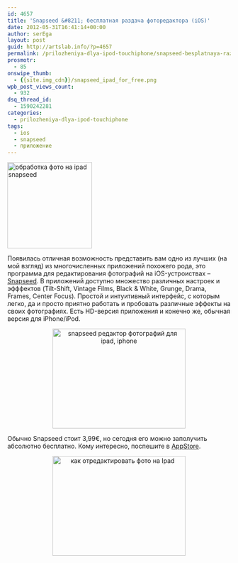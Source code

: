 ```yaml
---
id: 4657
title: 'Snapseed &#8211; бесплатная раздача фоторедактора (iOS)'
date: 2012-05-31T16:41:14+00:00
author: serEga
layout: post
guid: http://artslab.info/?p=4657
permalink: /prilozheniya-dlya-ipod-touchiphone/snapseed-besplatnaya-razdacha-fotoredaktora-ios/
prosmotr:
  - 85
onswipe_thumb:
  - {{site.img_cdn}}/snapseed_ipad_for_free.png
wpb_post_views_count:
  - 932
dsq_thread_id:
  - 1590242281
categories:
  - prilozheniya-dlya-ipod-touchiphone
tags:
  - ios
  - snapseed
  - приложение
---
```

[<img src="{{site.img_cdn}}/snapseed_logo.jpg" alt="обработка фото на ipad snapseed" title="snapseed_logo" width="191" height="194" class="aligncenter size-full wp-image-4661" />]({{site.img_cdn}}/snapseed_logo.jpg)

Появилась отличная возможность представить вам одно из лучших (на мой взгляд) из многочисленных приложений похожего рода, это программа для редактирования фотографий на iOS-устроиствах &#8211; [Snapseed](http://itunes.apple.com/us/app/snapseed/id439438619?mt=8). В приложений доступно множество различных настроек и эфффектов (Tilt-Shift, Vintage Films, Black & White, Grunge, Drama, Frames, Center Focus). Простой и интуитивный интерфейс, с которым легко, да и просто приятно работать и пробовать различные эффекты на своих фотографиях. Есть HD-версия приложения и конечно же, обычная версия для iPhone/iPod.

<center>
  <a href="{{site.img_cdn}}/snapseed_ipad_for_free.png"><img src="{{site.img_cdn}}/snapseed_ipad_for_free-300x225.png" alt="snapseed редактор фотографий для ipad, iphone" title="snapseed_ipad_for_free" width="300" height="225" class="aligncenter size-medium wp-image-4660" srcset="{{site.img_cdn}}/snapseed_ipad_for_free-300x225.png 300w, {{site.img_cdn}}/snapseed_ipad_for_free-900x675.png 900w, {{site.img_cdn}}/snapseed_ipad_for_free.png 1024w" sizes="(max-width: 300px) 100vw, 300px" /></a>
</center>

Обычно Snapseed стоит 3,99€, но сегодня его можно заполучить абсолютно бесплатно. Кому интересно, поспешите в [AppStore](http://itunes.apple.com/us/app/snapseed/id439438619?mt=8).

<center>
  <a href="{{site.img_cdn}}/snapseed_for_iphone.png"><img src="{{site.img_cdn}}/snapseed_for_iphone-300x225.png" alt="как отредактировать фото на Ipad" title="snapseed_for_iphone" width="300" height="225" class="aligncenter size-medium wp-image-4659" srcset="{{site.img_cdn}}/snapseed_for_iphone-300x225.png 300w, {{site.img_cdn}}/snapseed_for_iphone.png 1024w" sizes="(max-width: 300px) 100vw, 300px" /></a>
</center>